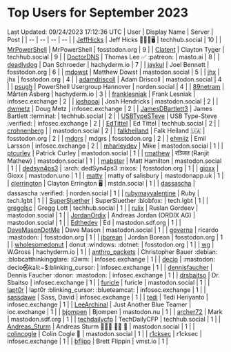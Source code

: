 # Top Users for September 2023
Last Updated: 09/24/2023 17:12:36 UTC
| User | Display Name | Server | Post |
| -- | -- | -- | -- |
| [JeffHicks](https://techhub.social/@JeffHicks) | Jeff Hicks 🐶🎼🍷🖥️ | techhub.social | 10 |
| [MrPowerShell](https://fosstodon.org/@MrPowerShell) | MrPowerShell | fosstodon.org | 9 |
| [Clatent](https://techhub.social/@Clatent) | Clayton Tyger | techhub.social | 9 |
| [DoctorDNS](https://masto.ai/@DoctorDNS) | Thomas Lee ✅ :patreon: | masto.ai | 8 |
| [deadlydog](https://hachyderm.io/@deadlydog) | Dan Schroeder | hachyderm.io | 7 |
| [jaykul](https://fosstodon.org/@jaykul) | Joel Bennett | fosstodon.org | 6 |
| [mdowst](https://mastodon.social/@mdowst) | Matthew Dowst | mastodon.social | 5 |
| [jhx](https://fosstodon.org/@jhx) | jhx | fosstodon.org | 4 |
| [adamdriscoll](https://mastodon.social/@adamdriscoll) | Adam Driscoll | mastodon.social | 4 |
| [psugh](https://norden.social/@psugh) | PowerShell Usergroup Hannover | norden.social | 4 |
| [89netram](https://hachyderm.io/@89netram) | Mårten Åsberg | hachyderm.io | 3 |
| [franklesniak](https://infosec.exchange/@franklesniak) | Frank Lesniak | infosec.exchange | 2 |
| [joshooaj](https://mastodon.social/@joshooaj) | Josh Hendricks | mastodon.social | 2 |
| [dwmetz](https://infosec.exchange/@dwmetz) | Doug Metz | infosec.exchange | 2 |
| [JamesDBartlett3](https://techhub.social/@JamesDBartlett3) | James Bartlett :terminal: | techhub.social | 2 |
| [USBTypeSTeve](https://infosec.exchange/@USBTypeSTeve) | USB Type-Steve :verified: | infosec.exchange | 2 |
| [EdTittel](https://techhub.social/@EdTittel) | Ed Tittel | techhub.social | 2 |
| [crohnenberg](https://mastodon.social/@crohnenberg) |  | mastodon.social | 2 |
| [falkheiland](https://fosstodon.org/@falkheiland) | Falk Heiland 🇺🇦 | fosstodon.org | 2 |
| [mdgrs](https://fosstodon.org/@mdgrs) | mdgrs | fosstodon.org | 2 |
| [ehmiiz](https://infosec.exchange/@ehmiiz) | Emil Larsson | infosec.exchange | 2 |
| [mharleydev](https://mastodon.social/@mharleydev) | Mike | mastodon.social | 1 |
| [ptcurley](https://mastodon.social/@ptcurley) | Patrick Curley | mastodon.social | 1 |
| [rmathew](https://mastodon.social/@rmathew) | रञ्जित (Ranjit Mathew) | mastodon.social | 1 |
| [mabster](https://mastodon.social/@mabster) | Matt Hamilton | mastodon.social | 1 |
| [dedsyn4ps3](https://fosstodon.org/@dedsyn4ps3) | :arch: dedSyn4ps3 :nixos: | fosstodon.org | 1 |
| [gioxx](https://mastodon.uno/@gioxx) | Gioxx | mastodon.uno | 1 |
| [matty](https://mastodonapp.uk/@matty) | matty of salisbury | mastodonapp.uk | 1 |
| [cjerrington](https://mstdn.social/@cjerrington) | Clayton Errington 🖥️ | mstdn.social | 1 |
| [dassascha](https://norden.social/@dassascha) | dassascha :verified: | norden.social | 1 |
| [rubymayvalentine](https://tech.lgbt/@rubymayvalentine) | Ruby | tech.lgbt | 1 |
| [SuperSluether](https://tech.lgbt/@SuperSluether) | SuperSluether :blobfox: | tech.lgbt | 1 |
| [gregglsc](https://techhub.social/@gregglsc) | Gregg Lott | techhub.social | 1 |
| [rulix](https://mastodon.social/@rulix) | Ruslan Gordeev | mastodon.social | 1 |
| [JordanOrdix](https://mastodon.social/@JordanOrdix) | Andreas Jordan (ORDIX AG) | mastodon.social | 1 |
| [Edthedev](https://mastodon.sdf.org/@Edthedev) | Ed | mastodon.sdf.org | 1 |
| [DaveMasonDotMe](https://mastodon.social/@DaveMasonDotMe) | Dave Mason | mastodon.social | 1 |
| [governa](https://fosstodon.org/@governa) | ricardo :mastodon: | fosstodon.org | 1 |
| [jborean](https://fosstodon.org/@jborean) | Jordan Borean | fosstodon.org | 1 |
| [wholesomedonut](https://fosstodon.org/@wholesomedonut) | donut :windows: :dotnet: | fosstodon.org | 1 |
| [wg](https://hachyderm.io/@wg) | W.Gross | hachyderm.io | 1 |
| [anthro_packets](https://infosec.exchange/@anthro_packets) | Christopher Bauer :debian: ​:blobcatthinkingglare: :i3wm: | infosec.exchange | 1 |
| [decio](https://infosec.exchange/@decio) | :mastodon: decio㉿kali:~$:blinking_cursor: | infosec.exchange | 1 |
| [dennisfaucher](https://infosec.exchange/@dennisfaucher) | Dennis Faucher :donor: :mastodon: | infosec.exchange | 1 |
| [drsbaitso](https://infosec.exchange/@drsbaitso) | Dr. Sbaitso | infosec.exchange | 1 |
| [furicle](https://mastodon.social/@furicle) | furicle | mastodon.social | 1 |
| [lapt0r](https://infosec.exchange/@lapt0r) | lapt0r :blinking_cursor: :blueteamcat: | infosec.exchange | 1 |
| [sassdawe](https://infosec.exchange/@sassdawe) | Sass, David | infosec.exchange | 1 |
| [tedi](https://infosec.exchange/@tedi) | Tedi Heriyanto | infosec.exchange | 1 |
| [LeeArchinal](https://ioc.exchange/@LeeArchinal) | Just Another Blue Teamer | ioc.exchange | 1 |
| [bjompen](https://mastodon.nu/@bjompen) | Bjompen | mastodon.nu | 1 |
| [archer72](https://mastodon.sdf.org/@archer72) | Mark | mastodon.sdf.org | 1 |
| [techdailycfp](https://techhub.social/@techdailycfp) | TechDailyCFP | techhub.social | 1 |
| [Andreas_Sturm](https://mastodon.social/@Andreas_Sturm) | Andreas Sturm 💚🚴🏻 🧗‍♂️ 🥋 | mastodon.social | 1 |
| [colincogle](https://mastodon.social/@colincogle) | Colin Cogle 🔵 | mastodon.social | 1 |
| [r1cksec](https://infosec.exchange/@r1cksec) | r1cksec | infosec.exchange | 1 |
| [bflipp](https://vmst.io/@bflipp) | Brett Flippin | vmst.io | 1 |
